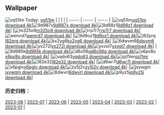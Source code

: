 ## Wallpaper
![vq51lm](https://w.wallhaven.cc/full/vq/wallhaven-vq51lm.jpg) Today: [vq51lm](https://th.wallhaven.cc/small/vq/vq51lm.jpg)
|      |      |      |
| :----: | :----: | :----: |
|![vq51lm](https://th.wallhaven.cc/small/vq/vq51lm.jpg)[vq51lm download 4k](https://wallhaven.cc/w/vq51lm)|![9d987x](https://th.wallhaven.cc/small/9d/9d987x.jpg)[9d987x download 4k](https://wallhaven.cc/w/9d987x)|![9d98z1](https://th.wallhaven.cc/small/9d/9d98z1.jpg)[9d98z1 download 4k](https://wallhaven.cc/w/9d98z1)|
|![m325o9](https://th.wallhaven.cc/small/m3/m325o9.jpg)[m325o9 download 4k](https://wallhaven.cc/w/m325o9)|![rrp7r7](https://th.wallhaven.cc/small/rr/rrp7r7.jpg)[rrp7r7 download 4k](https://wallhaven.cc/w/rrp7r7)|![wemrd7](https://th.wallhaven.cc/small/we/wemrd7.jpg)[wemrd7 download 4k](https://wallhaven.cc/w/wemrd7)|
|![9d9oz1](https://th.wallhaven.cc/small/9d/9d9oz1.jpg)[9d9oz1 download 4k](https://wallhaven.cc/w/9d9oz1)|![l82prq](https://th.wallhaven.cc/small/l8/l82prq.jpg)[l82prq download 4k](https://wallhaven.cc/w/l82prq)|![kx2yg6](https://th.wallhaven.cc/small/kx/kx2yg6.jpg)[kx2yg6 download 4k](https://wallhaven.cc/w/kx2yg6)|
|![6dwvm6](https://th.wallhaven.cc/small/6d/6dwvm6.jpg)[6dwvm6 download 4k](https://wallhaven.cc/w/6dwvm6)|![yx272l](https://th.wallhaven.cc/small/yx/yx272l.jpg)[yx272l download 4k](https://wallhaven.cc/w/yx272l)|![yxvol7](https://th.wallhaven.cc/small/yx/yxvol7.jpg)[yxvol7 download 4k](https://wallhaven.cc/w/yxvol7)|
|![9d985k](https://th.wallhaven.cc/small/9d/9d985k.jpg)[9d985k download 4k](https://wallhaven.cc/w/9d985k)|![d6o56g](https://th.wallhaven.cc/small/d6/d6o56g.jpg)[d6o56g download 4k](https://wallhaven.cc/w/d6o56g)|![x6px8o](https://th.wallhaven.cc/small/x6/x6px8o.jpg)[x6px8o download 4k](https://wallhaven.cc/w/x6px8o)|
|![vqdo63](https://th.wallhaven.cc/small/vq/vqdo63.jpg)[vqdo63 download 4k](https://wallhaven.cc/w/vqdo63)|![qzl1mr](https://th.wallhaven.cc/small/qz/qzl1mr.jpg)[qzl1mr download 4k](https://wallhaven.cc/w/qzl1mr)|![l82e32](https://th.wallhaven.cc/small/l8/l82e32.jpg)[l82e32 download 4k](https://wallhaven.cc/w/l82e32)|
|![d6wr7l](https://th.wallhaven.cc/small/d6/d6wr7l.jpg)[d6wr7l download 4k](https://wallhaven.cc/w/d6wr7l)|![x6pglv](https://th.wallhaven.cc/small/x6/x6pglv.jpg)[x6pglv download 4k](https://wallhaven.cc/w/x6pglv)|![zy5j2v](https://th.wallhaven.cc/small/zy/zy5j2v.jpg)[zy5j2v download 4k](https://wallhaven.cc/w/zy5j2v)|
|![jxywgm](https://th.wallhaven.cc/small/jx/jxywgm.jpg)[jxywgm download 4k](https://wallhaven.cc/w/jxywgm)|![6dwvrl](https://th.wallhaven.cc/small/6d/6dwvrl.jpg)[6dwvrl download 4k](https://wallhaven.cc/w/6dwvrl)|![p9yz5j](https://th.wallhaven.cc/small/p9/p9yz5j.jpg)[p9yz5j download 4k](https://wallhaven.cc/w/p9yz5j)|

### 历史归档：
[2023-08](https://github.com/april-projects/april-wallpaper/tree/main/picture/2023-08/) | [2023-07](https://github.com/april-projects/april-wallpaper/tree/main/picture/2023-07/) | [2023-06](https://github.com/april-projects/april-wallpaper/tree/main/picture/2023-06/) | [2023-05](https://github.com/april-projects/april-wallpaper/tree/main/picture/2023-05/) | [2023-04](https://github.com/april-projects/april-wallpaper/tree/main/picture/2023-04/) | [2023-03](https://github.com/april-projects/april-wallpaper/tree/main/picture/2023-03/) | [2023-02](https://github.com/april-projects/april-wallpaper/tree/main/picture/2023-02/) | [2023-01](https://github.com/april-projects/april-wallpaper/tree/main/picture/2023-01/) | 
